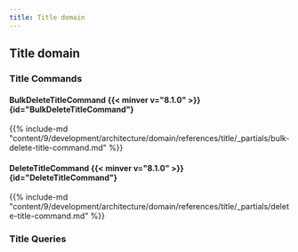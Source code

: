 ```yaml
---
title: Title domain
---
```


## Title domain

### Title Commands


#### BulkDeleteTitleCommand {{< minver v="8.1.0" >}} {id="BulkDeleteTitleCommand"}

{{%  include-md "content/9/development/architecture/domain/references/title/_partials/bulk-delete-title-command.md" %}}

#### DeleteTitleCommand {{< minver v="8.1.0" >}} {id="DeleteTitleCommand"}

{{%  include-md "content/9/development/architecture/domain/references/title/_partials/delete-title-command.md" %}}

### Title Queries

